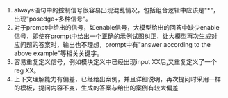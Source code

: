 1.  always语句中的控制信号很容易出现混乱情况，包括组合逻辑中应该是"*"，出现"posedge+多种信号"。
2.  对于prompt中给出的信号，如enable信号，大模型给出的回答中缺少enable信号，即使在prompt中给出一个正确的示例试图纠正，让大模型再次生成对应问题的答案时，输出也不理想，prompt中有"answer according to the above example"等相关关键字。
3.  容易重复定义信号，例如模块定义中已经出现input XX后,又重复定义了一个reg XX。
4.  上下文理解能力有偏差，已经给出案例，并且详细说明，再次提问时采用一样的模板，提问内容不变，生成的答案与给出的案例有较大偏差
